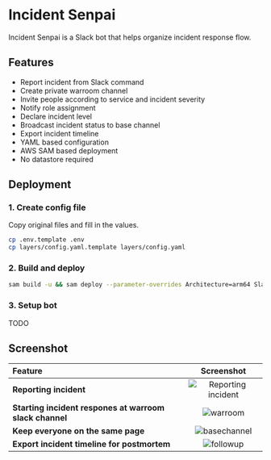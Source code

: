 # Incident Senpai

Incident Senpai is a Slack bot that helps organize incident response flow.

## Features

- Report incident from Slack command
- Create private warroom channel
- Invite people according to service and incident severity
- Notify role assignment
- Declare incident level
- Broadcast incident status to base channel
- Export incident timeline
- YAML based configuration
- AWS SAM based deployment
- No datastore required

## Deployment

### 1. Create config file

Copy original files and fill in the values.

```bash
cp .env.template .env
cp layers/config.yaml.template layers/config.yaml
```

### 2. Build and deploy

```bash
sam build -u && sam deploy --parameter-overrides Architecture=arm64 SlackBotToken=$SLACK_BOT_TOKEN SlackSigningSecret=$SLACK_SIGNING_SECRET
```

### 3. Setup bot

TODO

## Screenshot

| **Feature**                                             |                                                    **Screenshot**                                                    |
| :------------------------------------------------------ | :------------------------------------------------------------------------------------------------------------------: |
| **Reporting incident**                                  | ![Reporting incident](https://github.com/todokr/incident-senpai/assets/2328540/ea5fea7d-6e9b-4d88-a21f-f388729ea00d) |
| **Starting incident respones at warroom slack channel** |      ![warroom](https://github.com/todokr/incident-senpai/assets/2328540/5a02bf37-50e6-47e3-a1b4-5019ecbdbfe9)       |
| **Keep everyone on the same page**                      |    ![basechannel](https://github.com/todokr/incident-senpai/assets/2328540/4c8bb649-c29f-4fe3-a61b-b114ef650a08)     |
| **Export incident timeline for postmortem**             |      ![followup](https://github.com/todokr/incident-senpai/assets/2328540/0668f9a9-cbc1-4950-8935-084f4293a53b)      |
